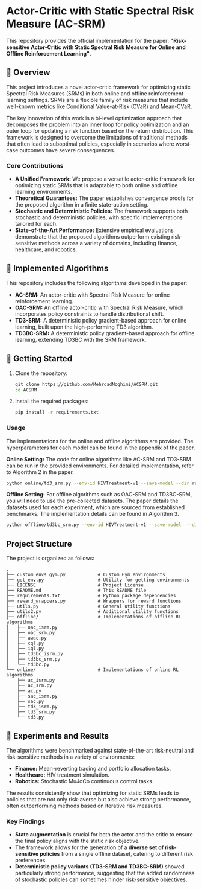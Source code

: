 # Actor-Critic with Static Spectral Risk Measure (AC-SRM)

This repository provides the official implementation for the paper: **"Risk-sensitive Actor-Critic with Static Spectral Risk Measure for Online and Offline Reinforcement Learning"**.

## 📝 Overview

This project introduces a novel actor-critic framework for optimizing static Spectral Risk Measures (SRMs) in both online and offline reinforcement learning settings. SRMs are a flexible family of risk measures that include well-known metrics like Conditional Value-at-Risk (CVaR) and Mean-CVaR.

The key innovation of this work is a bi-level optimization approach that decomposes the problem into an inner loop for policy optimization and an outer loop for updating a risk function based on the return distribution. This framework is designed to overcome the limitations of traditional methods that often lead to suboptimal policies, especially in scenarios where worst-case outcomes have severe consequences.

### Core Contributions

  * **A Unified Framework:** We propose a versatile actor-critic framework for optimizing static SRMs that is adaptable to both online and offline learning environments.
  * **Theoretical Guarantees:** The paper establishes convergence proofs for the proposed algorithm in a finite state-action setting.
  * **Stochastic and Deterministic Policies:** The framework supports both stochastic and deterministic policies, with specific implementations tailored for each.
  * **State-of-the-Art Performance:** Extensive empirical evaluations demonstrate that the proposed algorithms outperform existing risk-sensitive methods across a variety of domains, including finance, healthcare, and robotics.

## 🤖 Implemented Algorithms

This repository includes the following algorithms developed in the paper:

  * **AC-SRM:** An actor-critic with Spectral Risk Measure for online reinforcement learning.
  * **OAC-SRM:** An offline actor-critic with Spectral Risk Measure, which incorporates policy constraints to handle distributional shift.
  * **TD3-SRM:** A deterministic policy gradient-based approach for online learning, built upon the high-performing TD3 algorithm.
  * **TD3BC-SRM:** A deterministic policy gradient-based approach for offline learning, extending TD3BC with the SRM framework.

## 🔧 Getting Started

1.  Clone the repository:
    ```bash
    git clone https://github.com/MehrdadMoghimi/ACSRM.git
    cd ACSRM
    ```
2.  Install the required packages:
    ```bash
    pip install -r requirements.txt
    ```

### Usage

The implementations for the online and offline algorithms are provided. The hyperparameters for each model can be found in the appendix of the paper.


**Online Setting:**
The code for online algorithms like AC-SRM and TD3-SRM can be run in the provided environments. For detailed implementation, refer to Algorithm 2 in the paper.

```bash
python online/td3_srm.py --env-id HIVTreatment-v1 --save-model --dir runs/hiv --risk-measure CVaR --risk-alpha 0.2 --n-quantiles 100
```

**Offline Setting:**
For offline algorithms such as OAC-SRM and TD3BC-SRM, you will need to use the pre-collected datasets. The paper details the datasets used for each experiment, which are sourced from established benchmarks. The implementation details can be found in Algorithm 3.

```bash
python offline/td3bc_srm.py --env-id HIVTreatment-v1 --save-model  --dir runs/hiv_offline --data-dir 1R2R/hivtreatment-medium-replay-v0.pkl --n-quantiles 100 --risk-measure CVaR --risk-alpha 0.2
```

## Project Structure

The project is organized as follows:

```
.
├── custom_envs_gym.py            # Custom Gym environments
├── get_env.py                    # Utility for getting environments
├── LICENSE                       # Project License
├── README.md                     # This README file
├── requirements.txt              # Python package dependencies
├── reward_wrappers.py            # Wrappers for reward functions
├── utils.py                      # General utility functions
├── utils2.py                     # Additional utility functions
├── offline/                      # Implementations of offline RL algorithms
│   ├── oac_isrm.py
│   ├── oac_srm.py
│   ├── awac.py
│   ├── cql.py
│   ├── iql.py
│   ├── td3bc_isrm.py
│   ├── td3bc_srm.py
│   └── td3bc.py
└── online/                       # Implementations of online RL algorithms
    ├── ac_isrm.py
    ├── ac_srm.py
    ├── ac.py
    ├── sac_isrm.py
    ├── sac.py
    ├── td3_isrm.py
    ├── td3_srm.py
    └── td3.py
```


## 🔬 Experiments and Results

The algorithms were benchmarked against state-of-the-art risk-neutral and risk-sensitive methods in a variety of environments:

  * **Finance:** Mean-reverting trading and portfolio allocation tasks.
  * **Healthcare:** HIV treatment simulation.
  * **Robotics:** Stochastic MuJoCo continuous control tasks.

The results consistently show that optimizing for static SRMs leads to policies that are not only risk-averse but also achieve strong performance, often outperforming methods based on iterative risk measures.

### Key Findings

  * **State augmentation** is crucial for both the actor and the critic to ensure the final policy aligns with the static risk objective.
  * The framework allows for the generation of a **diverse set of risk-sensitive policies** from a single offline dataset, catering to different risk preferences.
  * **Deterministic policy variants (TD3-SRM and TD3BC-SRM)** showed particularly strong performance, suggesting that the added randomness of stochastic policies can sometimes hinder risk-sensitive objectives.

<!---
## Citing this Work

If you use this code or the ideas presented in the paper for your research, please cite:

```bibtex
@article{moghimiku2025,
  title={Risk-sensitive Actor-Critic with Static Spectral Risk Measure for Online and Offline Reinforcement Learning},
  author={Moghimi, Mehrdad and Ku, Hyejin},
  journal={},
  year={2025}
}
```
-->